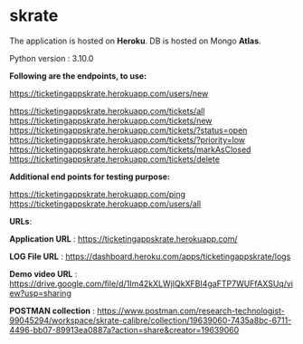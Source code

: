 # skrate

The application is hosted on **Heroku**.
DB is hosted on Mongo **Atlas**.

Python version : 3.10.0

**Following are the endpoints, to use:**

https://ticketingappskrate.herokuapp.com/users/new

https://ticketingappskrate.herokuapp.com/tickets/all
https://ticketingappskrate.herokuapp.com/tickets/new
https://ticketingappskrate.herokuapp.com/tickets/?status=open
https://ticketingappskrate.herokuapp.com/tickets/?priority=low
https://ticketingappskrate.herokuapp.com/tickets/markAsClosed
https://ticketingappskrate.herokuapp.com/tickets/delete

**Additional end points for testing purpose:**

https://ticketingappskrate.herokuapp.com/ping
https://ticketingappskrate.herokuapp.com/users/all

**URLs**:

**Application URL** : https://ticketingappskrate.herokuapp.com/

**LOG File URL**    : https://dashboard.heroku.com/apps/ticketingappskrate/logs

**Demo video URL**  : https://drive.google.com/file/d/1Im42kXLWjIQkXFBI4gaFTP7WUFfAXSUq/view?usp=sharing

**POSTMAN collection**  : https://www.postman.com/research-technologist-99045294/workspace/skrate-calibre/collection/19639060-7435a8bc-6711-4496-bb07-89913ea0887a?action=share&creator=19639060
